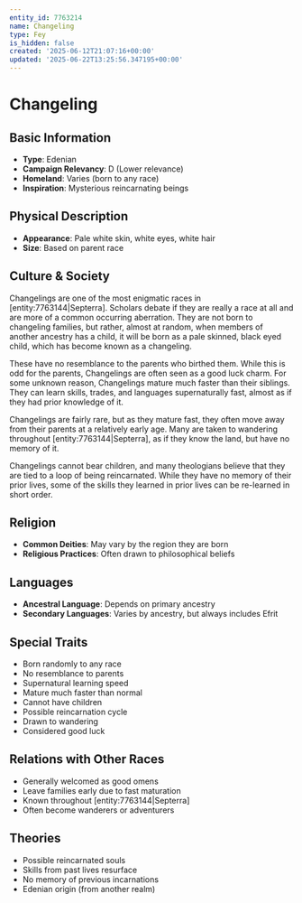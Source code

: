 ```yaml
---
entity_id: 7763214
name: Changeling
type: Fey
is_hidden: false
created: '2025-06-12T21:07:16+00:00'
updated: '2025-06-22T13:25:56.347195+00:00'
---
```


# Changeling

## Basic Information

- **Type**: Edenian
- **Campaign Relevancy**: D (Lower relevance)
- **Homeland**: Varies (born to any race)
- **Inspiration**: Mysterious reincarnating beings

## Physical Description

- **Appearance**: Pale white skin, white eyes, white hair
- **Size**: Based on parent race

## Culture & Society

Changelings are one of the most enigmatic races in [entity:7763144|Septerra]. Scholars debate if they are really a race at all and are more of a common occurring aberration. They are not born to changeling families, but rather, almost at random, when members of another ancestry has a child, it will be born as a pale skinned, black eyed child, which has become known as a changeling.

These have no resemblance to the parents who birthed them. While this is odd for the parents, Changelings are often seen as a good luck charm. For some unknown reason, Changelings mature much faster than their siblings. They can learn skills, trades, and languages supernaturally fast, almost as if they had prior knowledge of it.

Changelings are fairly rare, but as they mature fast, they often move away from their parents at a relatively early age. Many are taken to wandering throughout [entity:7763144|Septerra], as if they know the land, but have no memory of it.

Changelings cannot bear children, and many theologians believe that they are tied to a loop of being reincarnated. While they have no memory of their prior lives, some of the skills they learned in prior lives can be re-learned in short order.

## Religion

- **Common Deities**: May vary by the region they are born
- **Religious Practices**: Often drawn to philosophical beliefs

## Languages

- **Ancestral Language**: Depends on primary ancestry
- **Secondary Languages**: Varies by ancestry, but always includes Efrit

## Special Traits

- Born randomly to any race
- No resemblance to parents
- Supernatural learning speed
- Mature much faster than normal
- Cannot have children
- Possible reincarnation cycle
- Drawn to wandering
- Considered good luck

## Relations with Other Races

- Generally welcomed as good omens
- Leave families early due to fast maturation
- Known throughout [entity:7763144|Septerra]
- Often become wanderers or adventurers

## Theories

- Possible reincarnated souls
- Skills from past lives resurface
- No memory of previous incarnations
- Edenian origin (from another realm)